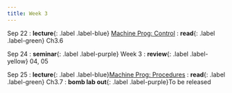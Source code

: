 ```yaml
---
title: Week 3
---
```


Sep 22
: **lecture**{: .label .label-blue} [Machine Prog: Control](/ICS-Fall25/assets/lec/05-machine-control.pdf)
  : **read**{: .label .label-green} Ch3.6

Sep 24
: **seminar**{: .label .label-purple} Week 3
  : **review**{: .label .label-yellow} 04, 05

Sep 25
: **lecture**{: .label .label-blue}[Machine Prog: Procedures](/ICS-Fall25/assets/lec/06-machine-procedures.pdf)
  : **read**{: .label .label-green} Ch3.7
: **bomb lab out**{: .label .label-purple}To be released